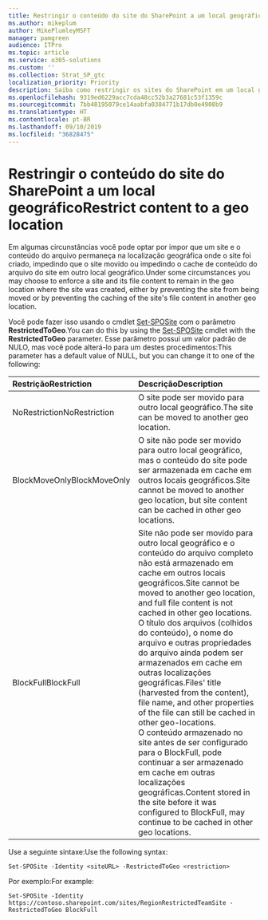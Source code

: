 ```yaml
---
title: Restringir o conteúdo do site do SharePoint a um local geográfico
ms.author: mikeplum
author: MikePlumleyMSFT
manager: pamgreen
audience: ITPro
ms.topic: article
ms.service: o365-solutions
ms.custom: ''
ms.collection: Strat_SP_gtc
localization_priority: Priority
description: Saiba como restringir os sites do SharePoint em um local geográfico especificado em um ambiente de multigeográfico.
ms.openlocfilehash: 9319ed6229acc7cda48cc52b3a27681c53f1359c
ms.sourcegitcommit: 7bb48195079ce14aabfa0384771b17db0e4908b9
ms.translationtype: HT
ms.contentlocale: pt-BR
ms.lasthandoff: 09/10/2019
ms.locfileid: "36828475"
---
```

# <a name="restrict-sharepoint-site-content-to-a-geo-location"></a><span data-ttu-id="29b94-103">Restringir o conteúdo do site do SharePoint a um local geográfico</span><span class="sxs-lookup"><span data-stu-id="29b94-103">Restrict content to a geo location</span></span>

<span data-ttu-id="29b94-104">Em algumas circunstâncias você pode optar por impor que um site e o conteúdo do arquivo permaneça na localização geográfica onde o site foi criado, impedindo que o site movido ou impedindo o cache de conteúdo do arquivo do site em outro local geográfico.</span><span class="sxs-lookup"><span data-stu-id="29b94-104">Under some circumstances you may choose to enforce a site and its file content to remain in the geo location where the site was created, either by preventing the site from being moved or by preventing the caching of the site's file content in another geo location.</span></span>

<span data-ttu-id="29b94-105">Você pode fazer isso usando o cmdlet [Set-SPOSite](https://docs.microsoft.com/powershell/module/sharepoint-online/set-sposite) com o parâmetro **RestrictedToGeo**.</span><span class="sxs-lookup"><span data-stu-id="29b94-105">You can do this by using the [Set-SPOSite](https://docs.microsoft.com/powershell/module/sharepoint-online/set-sposite) cmdlet with the **RestrictedToGeo** parameter.</span></span> <span data-ttu-id="29b94-106">Esse parâmetro possui um valor padrão de NULO, mas você pode alterá-lo para um destes procedimentos:</span><span class="sxs-lookup"><span data-stu-id="29b94-106">This parameter has a default value of NULL, but you can change it to one of the following:</span></span>

|<span data-ttu-id="29b94-107">Restrição</span><span class="sxs-lookup"><span data-stu-id="29b94-107">Restriction</span></span>|<span data-ttu-id="29b94-108">Descrição</span><span class="sxs-lookup"><span data-stu-id="29b94-108">Description</span></span>|
|:----------|:----------|
|<span data-ttu-id="29b94-109">NoRestriction</span><span class="sxs-lookup"><span data-stu-id="29b94-109">NoRestriction</span></span>|<span data-ttu-id="29b94-110">O site pode ser movido para outro local geográfico.</span><span class="sxs-lookup"><span data-stu-id="29b94-110">The site can be moved to another geo location.</span></span>|
|<span data-ttu-id="29b94-111">BlockMoveOnly</span><span class="sxs-lookup"><span data-stu-id="29b94-111">BlockMoveOnly</span></span>|<span data-ttu-id="29b94-112">O site não pode ser movido para outro local geográfico, mas o conteúdo do site pode ser armazenada em cache em outros locais geográficos.</span><span class="sxs-lookup"><span data-stu-id="29b94-112">Site cannot be moved to another geo location, but site content can be cached in other geo locations.</span></span>|
|<span data-ttu-id="29b94-113">BlockFull</span><span class="sxs-lookup"><span data-stu-id="29b94-113">BlockFull</span></span>|<span data-ttu-id="29b94-114">Site não pode ser movido para outro local geográfico e o conteúdo do arquivo completo não está armazenado em cache em outros locais geográficos.</span><span class="sxs-lookup"><span data-stu-id="29b94-114">Site cannot be moved to another geo location, and full file content is not cached in other geo locations.</span></span> <span data-ttu-id="29b94-115">O título dos arquivos (colhidos do conteúdo), o nome do arquivo e outras propriedades do arquivo ainda podem ser armazenados em cache em outras localizações geográficas.</span><span class="sxs-lookup"><span data-stu-id="29b94-115">Files' title (harvested from the content), file name, and other properties of the file can still be cached in other geo-locations.</span></span><br><span data-ttu-id="29b94-116">O conteúdo armazenado no site antes de ser configurado para o BlockFull, pode continuar a ser armazenado em cache em outras localizações geográficas.</span><span class="sxs-lookup"><span data-stu-id="29b94-116">Content stored in the site before it was configured to BlockFull, may continue to be cached in other geo locations.</span></span>|

<span data-ttu-id="29b94-117">Use a seguinte sintaxe:</span><span class="sxs-lookup"><span data-stu-id="29b94-117">Use the following syntax:</span></span>

`Set-SPOSite -Identity <siteURL> -RestrictedToGeo <restriction>`

<span data-ttu-id="29b94-118">Por exemplo:</span><span class="sxs-lookup"><span data-stu-id="29b94-118">For example:</span></span>

`Set-SPOSite -Identity https://contoso.sharepoint.com/sites/RegionRestrictedTeamSite -RestrictedToGeo BlockFull`
